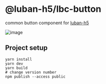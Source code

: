 # @luban-h5/lbc-button
common button component for [luban-h5](https://github.com/ly525/luban-h5)


![image](https://user-images.githubusercontent.com/12668546/68065580-53724500-fd66-11e9-9a43-0eb596e3cc26.png)

## Project setup
```
yarn install
yarn dev
yarn build
# change version number
npm publish --access public
```
